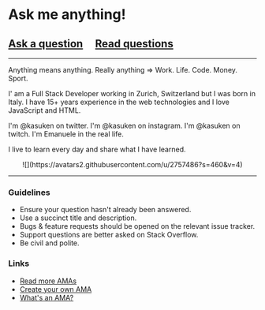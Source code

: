 # Ask me anything!

## [Ask a question](../../issues/new) &nbsp;&nbsp;&nbsp; [Read questions](../../issues?utf8=%E2%9C%93&q=is%3Aissue%20is%3Aclosed%20sort%3Aupdated-desc%20-label%3Ahidden)

---

Anything means anything. Really anything => Work. Life. Code. Money. Sport.

I' am a Full Stack Developer working in Zurich, Switzerland but I was born in Italy.
I have 15+ years experience in the web technologies and I love JavaScript and HTML.

I'm @kasuken on twitter.
I'm @kasuken on instagram.
I'm @kasuken on twitch.
I'm Emanuele in the real life.

I live to learn every day and share what I have learned.

<center>
![](https://avatars2.githubusercontent.com/u/2757486?s=460&v=4)
</center>

---

### Guidelines

- Ensure your question hasn't already been answered.
- Use a succinct title and description.
- Bugs & feature requests should be opened on the relevant issue tracker.
- Support questions are better asked on Stack Overflow.
- Be civil and polite.

### Links

- [Read more AMAs](https://github.com/sindresorhus/amas)
- [Create your own AMA](https://github.com/sindresorhus/amas/blob/master/create-ama.md)
- [What's an AMA?](https://en.wikipedia.org/wiki//r/IAmA)
